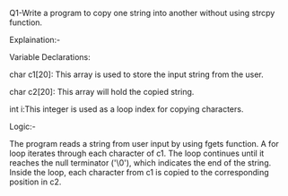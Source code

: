 Q1-Write a program to copy one string into another without using strcpy function.

Explaination:-

Variable Declarations:

char c1[20]: This array is used to store the input string from the user.

char c2[20]: This array will hold the copied string.

int i:This integer is used as a loop index for copying characters.

Logic:-

The program reads a string from user input by using fgets function.
A for loop iterates through each character of c1.
The loop continues until it reaches the null terminator ('\0'), which indicates the end of the string.
Inside the loop, each character from c1 is copied to the corresponding position in c2.